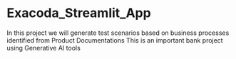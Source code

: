 # Exacoda_Streamlit_App
In this project we will generate test scenarios based on business processes identified from Product Documentations
This is an important bank project using Generative AI tools